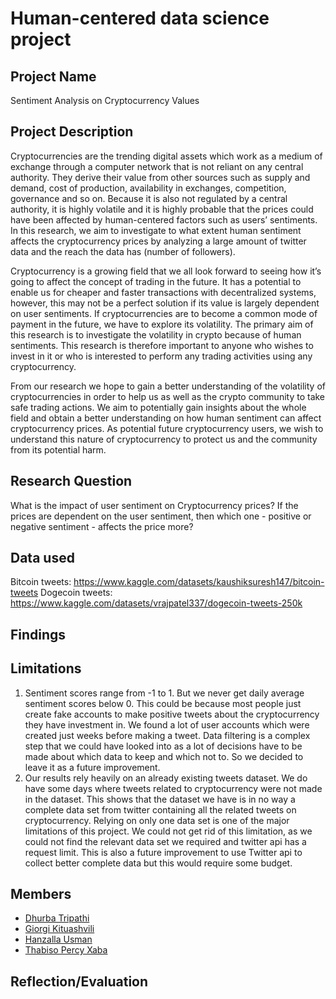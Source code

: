 # Human-centered data science project

## Project Name 
Sentiment Analysis on Cryptocurrency Values

## Project Description 

Cryptocurrencies are the trending digital assets which work as a medium of exchange through a computer network that is not reliant on any central authority. They derive their value from other sources such as supply and demand, cost of production, availability in exchanges, competition, governance and so on. Because it is also not regulated by a central authority, it is highly volatile and it is highly probable that the prices could have been affected by human-centered factors such as users’ sentiments. In this research, we aim to investigate to what extent human sentiment affects the cryptocurrency prices by analyzing a large amount of twitter data and the reach the data has (number of followers). 

Cryptocurrency is a growing field that we all look forward to seeing how it’s going to affect the concept of trading in the future. It has a potential to enable us for cheaper and faster transactions with decentralized systems, however, this may not be a perfect solution if its value is largely dependent on user sentiments. If cryptocurrencies are to become a common mode of payment in the future, we have to explore its volatility. The primary aim of this research is to investigate the volatility in crypto because of human sentiments. This research is therefore important to anyone who wishes to invest in it or who is interested to perform any trading activities using any cryptocurrency. 

From our research we hope to gain a better understanding of the volatility of cryptocurrencies in order to help us as well as the crypto community to take safe trading actions. We aim to potentially gain insights about the whole field and obtain a better understanding on how human sentiment can affect cryptocurrency prices. As potential future cryptocurrency users, we wish to understand this nature of cryptocurrency to protect us and the community from its potential harm. 

## Research Question

What is the impact of user sentiment on Cryptocurrency prices? If the prices are dependent on the user sentiment, then which one - positive or negative sentiment -  affects the price more?   

## Data used
Bitcoin tweets: https://www.kaggle.com/datasets/kaushiksuresh147/bitcoin-tweets
Dogecoin tweets: https://www.kaggle.com/datasets/vrajpatel337/dogecoin-tweets-250k

## Findings

## Limitations
1. Sentiment scores range from -1 to 1. But we never get daily average sentiment scores below 0. This could be because most people just create fake accounts to make positive tweets about the cryptocurrency they have investment in. We found a lot of user accounts which were created just weeks before making a tweet. Data filtering is a complex step that we could have looked into as a lot of decisions have to be made about which data to keep and which not to. So we decided to leave it as a future improvement.
2. Our results rely heavily on an already existing tweets dataset. We do have some days where tweets related to cryptocurrency were not made in the dataset. This shows that the dataset we have is in no way a complete data set from twitter containing all the related tweets on cryptocurrency. Relying on only one data set is one of the major limitations of this project. We could not get rid of this limitation, as we could not find the relevant data set we required and twitter api has a request limit. This is also a future improvement to use Twitter api to collect better complete data but this would require some budget.

## Members 

- [Dhurba Tripathi](https://github.com/dktpt44)
- [Giorgi Kituashvili]()
- [Hanzalla Usman]()
- [Thabiso Percy Xaba]()

## Reflection/Evaluation 


